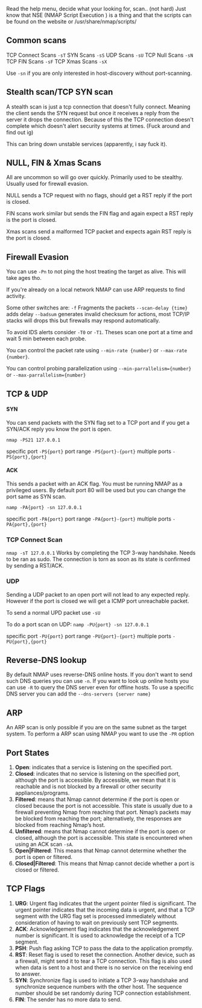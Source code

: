 Read the help menu, decide what your looking for, scan.. (not hard)
Just know that NSE (NMAP Script Execution ) is a thing and that the
scripts can be found on the website or /usr/share/nmap/scripts/ 

## Common scans 
TCP Connect Scans `-sT`
SYN Scans `-sS`
UDP Scans `-sU`
TCP Null Scans `-sN`
TCP FIN Scans `-sF`
TCP Xmas Scans `-sX`

Use `-sn` if you are only interested in host-discovery without port-scanning.

## Stealth scan/TCP SYN scan
A stealth scan is just a tcp connection that doesn't fully
connect. Meaning the client sends the SYN request but once it
receives a reply from the server it drops the connection.
Because of this the TCP connection doesn't complete which
doesn't alert security systems at times. (Fuck around and find out ig)

This can bring down unstable services (apparently, i say fuck it).

## NULL, FIN & Xmas Scans #
All are uncommon so will go over quickly. Primarily used to be stealthy.
Usually used for firewall evasion.

NULL sends a TCP request with no flags, should get a RST reply
if the port is closed.

FIN scans work similar but sends the FIN flag and again expect
a RST reply is the port is closed.

Xmas scans send a malformed TCP packet and expects again RST 
reply is the port is closed.

## Firewall Evasion #
You can use `-Pn` to not ping the host treating the target as alive.
This will take ages tho.

If you're already on a local network NMAP can use ARP requests to find activity.

Some other switches are:
  `-f` Fragments the packets
  `--scan-delay {time}` adds delay
  `--badsum` generates invalid checksum for actions, most TCP/IP stacks will drops this 
  but firewalls may respond automatically.

To avoid IDS alerts consider `-T0` or `-T1`.
Theses scan one port at a time and wait 5 min between each probe.

You can control the packet rate using `--min-rate {number}` or `--max-rate {number}`.

You can control probing parallelization using `--min-parrallelism={number}` or `--max-parrallelism={number}`

## TCP & UDP
#### SYN
You can send packets with the SYN flag set to a TCP port and if you get a SYN/ACK reply you know the port is open.

`nmap -PS21 127.0.0.1`

specific port  `-PS{port}`
port range `-PS{port}-{port}`
multiple ports `-PS{port},{port}`

#### ACK
This sends a packet with an ACK flag. You must be running NMAP as a privileged users. By default port 80 will be used but you can change the port same as SYN scan.

`namp -PA{port} -sn 127.0.0.1`

specific port  `-PA{port}`
port range `-PA{port}-{port}`
multiple ports `-PA{port},{port}`

### TCP Connect Scan
`nmap -sT 127.0.0.1`
Works by completing the TCP 3-way handshake.
Needs to be ran as sudo.
The connection is torn as soon as its state is confirmed by sending a RST/ACK.

### UDP
Sending a UDP packet to an open port will not lead to any expected reply. However if the port is closed we will get a ICMP port unreachable packet.

To send a normal UPD packet use `-sU`

To do a port scan on UDP:
`namp -PU{port} -sn 127.0.0.1`

specific port  `-PU{port}`
port range `-PU{port}-{port}`
multiple ports `-PU{port},{port}`

## Reverse-DNS lookup
By default NMAP uses reverse-DNS online hosts.
If you don't want to send such DNS queries you can use `-n`.
If you want to look up online hosts you can use `-R` to query the DNS server even for offline hosts. To use a specific DNS server you can add the `--dns-servers {server name}`

## ARP
An ARP scan is only possible if you are on the same subnet as the target system.
To perform a ARP scan using NMAP you want to use the `-PR` option

## Port States
1. **Open**: indicates that a service is listening on the specified port.
2. **Closed**: indicates that no service is listening on the specified port, although the port is accessible. By accessible, we mean that it is reachable and is not blocked by a firewall or other security appliances/programs.
3. **Filtered**: means that Nmap cannot determine if the port is open or closed because the port is not accessible. This state is usually due to a firewall preventing Nmap from reaching that port. Nmap’s packets may be blocked from reaching the port; alternatively, the responses are blocked from reaching Nmap’s host.
4. **Unfiltered**: means that Nmap cannot determine if the port is open or closed, although the port is accessible. This state is encountered when using an ACK scan `-sA`.
5. **Open|Filtered**: This means that Nmap cannot determine whether the port is open or filtered.
6. **Closed|Filtered**: This means that Nmap cannot decide whether a port is closed or filtered.

## TCP Flags
1. **URG**: Urgent flag indicates that the urgent pointer filed is significant. The urgent pointer indicates that the incoming data is urgent, and that a TCP segment with the URG flag set is processed immediately without consideration of having to wait on previously sent TCP segments.
2. **ACK**: Acknowledgement flag indicates that the acknowledgement number is significant. It is used to acknowledge the receipt of a TCP segment.
3. **PSH**: Push flag asking TCP to pass the data to the application promptly.
4. **RST**: Reset flag is used to reset the connection. Another device, such as a firewall, might send it to tear a TCP connection. This flag is also used when data is sent to a host and there is no service on the receiving end to answer.
5. **SYN**: Synchronize flag is used to initiate a TCP 3-way handshake and synchronize sequence numbers with the other host. The sequence number should be set randomly during TCP connection establishment.
6. **FIN**: The sender has no more data to send.